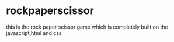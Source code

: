 # rockpaperscissor
this is the rock paper scissor game which is completely built on the javascript,html and css
